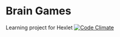 # Brain Games
Learning project for Hexlet
[![Code Climate](https://codeclimate.com/github/p-kachalov/project-lvl1-s92/badges/gpa.svg)](https://codeclimate.com/github/p-kachalov/project-lvl1-s92)
